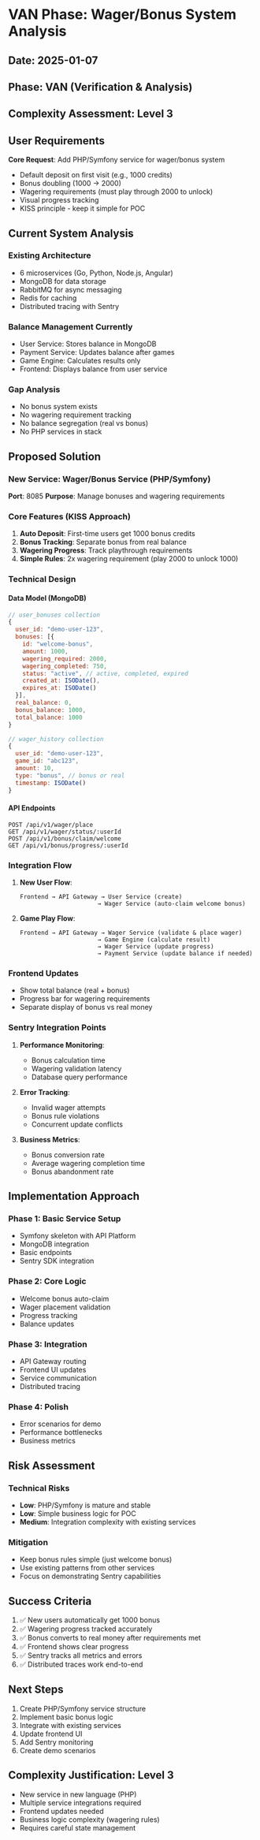 # VAN Phase: Wager/Bonus System Analysis

## Date: 2025-01-07
## Phase: VAN (Verification & Analysis)
## Complexity Assessment: Level 3

## User Requirements

**Core Request**: Add PHP/Symfony service for wager/bonus system
- Default deposit on first visit (e.g., 1000 credits)
- Bonus doubling (1000 → 2000)
- Wagering requirements (must play through 2000 to unlock)
- Visual progress tracking
- KISS principle - keep it simple for POC

## Current System Analysis

### Existing Architecture
- 6 microservices (Go, Python, Node.js, Angular)
- MongoDB for data storage
- RabbitMQ for async messaging
- Redis for caching
- Distributed tracing with Sentry

### Balance Management Currently
- User Service: Stores balance in MongoDB
- Payment Service: Updates balance after games
- Game Engine: Calculates results only
- Frontend: Displays balance from user service

### Gap Analysis
- No bonus system exists
- No wagering requirement tracking
- No balance segregation (real vs bonus)
- No PHP services in stack

## Proposed Solution

### New Service: Wager/Bonus Service (PHP/Symfony)
**Port**: 8085
**Purpose**: Manage bonuses and wagering requirements

### Core Features (KISS Approach)
1. **Auto Deposit**: First-time users get 1000 bonus credits
2. **Bonus Tracking**: Separate bonus from real balance
3. **Wagering Progress**: Track playthrough requirements
4. **Simple Rules**: 2x wagering requirement (play 2000 to unlock 1000)

### Technical Design

#### Data Model (MongoDB)
```javascript
// user_bonuses collection
{
  user_id: "demo-user-123",
  bonuses: [{
    id: "welcome-bonus",
    amount: 1000,
    wagering_required: 2000,
    wagering_completed: 750,
    status: "active", // active, completed, expired
    created_at: ISODate(),
    expires_at: ISODate()
  }],
  real_balance: 0,
  bonus_balance: 1000,
  total_balance: 1000
}

// wager_history collection
{
  user_id: "demo-user-123",
  game_id: "abc123",
  amount: 10,
  type: "bonus", // bonus or real
  timestamp: ISODate()
}
```

#### API Endpoints
```
POST /api/v1/wager/place
GET /api/v1/wager/status/:userId
POST /api/v1/bonus/claim/welcome
GET /api/v1/bonus/progress/:userId
```

### Integration Flow

1. **New User Flow**:
   ```
   Frontend → API Gateway → User Service (create)
                         → Wager Service (auto-claim welcome bonus)
   ```

2. **Game Play Flow**:
   ```
   Frontend → API Gateway → Wager Service (validate & place wager)
                         → Game Engine (calculate result)
                         → Wager Service (update progress)
                         → Payment Service (update balance if needed)
   ```

### Frontend Updates
- Show total balance (real + bonus)
- Progress bar for wagering requirements
- Separate display of bonus vs real money

### Sentry Integration Points
1. **Performance Monitoring**:
   - Bonus calculation time
   - Wagering validation latency
   - Database query performance

2. **Error Tracking**:
   - Invalid wager attempts
   - Bonus rule violations
   - Concurrent update conflicts

3. **Business Metrics**:
   - Bonus conversion rate
   - Average wagering completion time
   - Bonus abandonment rate

## Implementation Approach

### Phase 1: Basic Service Setup
- Symfony skeleton with API Platform
- MongoDB integration
- Basic endpoints
- Sentry SDK integration

### Phase 2: Core Logic
- Welcome bonus auto-claim
- Wager placement validation
- Progress tracking
- Balance updates

### Phase 3: Integration
- API Gateway routing
- Frontend UI updates
- Service communication
- Distributed tracing

### Phase 4: Polish
- Error scenarios for demo
- Performance bottlenecks
- Business metrics

## Risk Assessment

### Technical Risks
- **Low**: PHP/Symfony is mature and stable
- **Low**: Simple business logic for POC
- **Medium**: Integration complexity with existing services

### Mitigation
- Keep bonus rules simple (just welcome bonus)
- Use existing patterns from other services
- Focus on demonstrating Sentry capabilities

## Success Criteria
1. ✅ New users automatically get 1000 bonus
2. ✅ Wagering progress tracked accurately
3. ✅ Bonus converts to real money after requirements met
4. ✅ Frontend shows clear progress
5. ✅ Sentry tracks all metrics and errors
6. ✅ Distributed traces work end-to-end

## Next Steps
1. Create PHP/Symfony service structure
2. Implement basic bonus logic
3. Integrate with existing services
4. Update frontend UI
5. Add Sentry monitoring
6. Create demo scenarios

## Complexity Justification: Level 3
- New service in new language (PHP)
- Multiple service integrations required
- Frontend updates needed
- Business logic complexity (wagering rules)
- Requires careful state management